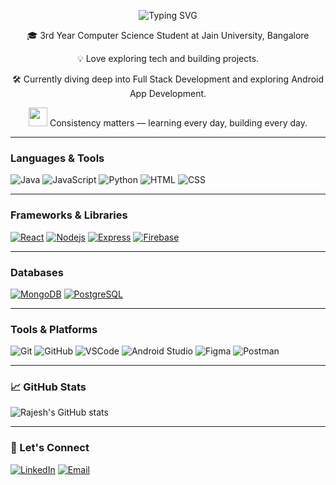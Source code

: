 <p align="center">
  <img src="https://readme-typing-svg.vercel.app?font=Fira+Code&weight=500&size=28&pause=200&color=F58219&center=true&vCenter=true&width=435&lines=Hey+there!+👋;I'm+Rajesh" alt="Typing SVG" />
</p>


<p align="center">
🎓 3rd Year Computer Science Student at Jain University, Bangalore  
</p>

<p align="center">
💡 Love exploring tech and building projects. </p>
<p align="center">
🛠️ Currently diving deep into Full Stack Development and exploring  Android App Development.  
</p>

<p align="center">
  <img src="https://raw.githubusercontent.com/rahulbanerjee26/githubProfileReadmeGenerator/main/gifs/settings.gif" width="30"/> Consistency matters — learning every day, building every day.
</p>


---

###  Languages & Tools
![Java](https://skillicons.dev/icons?i=java)
![JavaScript](https://skillicons.dev/icons?i=javascript)
![Python](https://skillicons.dev/icons?i=python)
![HTML](https://skillicons.dev/icons?i=html)
![CSS](https://skillicons.dev/icons?i=css)

---

###  Frameworks & Libraries
[![React](https://skillicons.dev/icons?i=java)](https://skillicons.dev)
[![Nodejs](https://skillicons.dev/icons?i=nodejs)](https://skillicons.dev)
[![Express](https://skillicons.dev/icons?i=express)](https://skillicons.dev)
[![Firebase](https://skillicons.dev/icons?i=firebase)](https://skillicons.dev)



---

###  Databases
[![MongoDB](https://skillicons.dev/icons?i=mongodb)](https://skillicons.dev)
[![PostgreSQL](https://skillicons.dev/icons?i=postgres)](https://skillicons.dev)



---

###  Tools & Platforms
![Git](https://skillicons.dev/icons?i=git)
![GitHub](https://skillicons.dev/icons?i=github)
![VSCode](https://skillicons.dev/icons?i=vscode)
![Android Studio](https://skillicons.dev/icons?i=androidstudio)
![Figma](https://skillicons.dev/icons?i=figma)
![Postman](https://skillicons.dev/icons?i=postman)


---

### 📈 GitHub Stats
![Rajesh's GitHub stats](https://github-readme-stats.vercel.app/api?username=RAJESH1842&show_icons=true&theme=tokyonight)

---

### 🔗 Let's Connect
[![LinkedIn](https://img.shields.io/badge/-LinkedIn-blue?style=flat&logo=linkedin&logoColor=white)]((https://www.linkedin.com/in/rajesh-v-2505432a4/))
[![Email](https://img.shields.io/badge/-Email-D14836?style=flat&logo=gmail&logoColor=white)](mailto:rajeshsrrs2@gmail.com)


